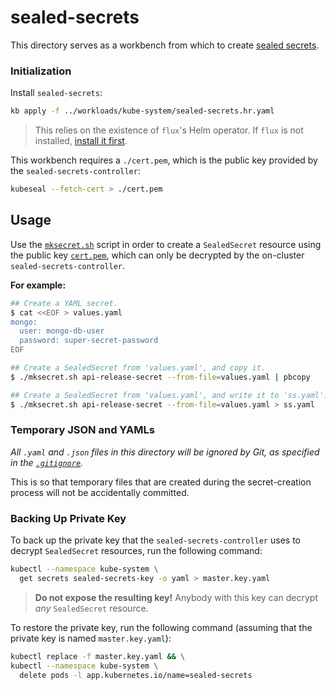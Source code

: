 # sealed-secrets

This directory serves as a workbench from which to create
[sealed secrets](https://github.com/bitnami-labs/sealed-secrets).

### Initialization

Install `sealed-secrets`:

```bash
kb apply -f ../workloads/kube-system/sealed-secrets.hr.yaml
```

> This relies on the existence of `flux`'s Helm operator. If `flux` is not
> installed, [install it first](../flux/).

This workbench requires a `./cert.pem`, which is the public key provided by
the `sealed-secrets-controller`:

```bash
kubeseal --fetch-cert > ./cert.pem
```

## Usage

Use the [`mksecret.sh`](./mksecret.sh) script in order to create a
`SealedSecret` resource using the public key [`cert.pem`](./cert.pem), which can
only be decrypted by the on-cluster `sealed-secrets-controller`.

**For example:**

```bash
## Create a YAML secret.
$ cat <<EOF > values.yaml
mongo:
  user: mongo-db-user
  password: super-secret-password
EOF

## Create a SealedSecret from 'values.yaml', and copy it.
$ ./mksecret.sh api-release-secret --from-file=values.yaml | pbcopy

## Create a SealedSecret from 'values.yaml', and write it to 'ss.yaml'.
$ ./mksecret.sh api-release-secret --from-file=values.yaml > ss.yaml
```

### Temporary JSON and YAMLs

_All `.yaml` and `.json` files in this directory will be ignored by Git, as
specified in the [`.gitignore`](./.gitignore)._

This is so that temporary files that are created during the secret-creation
process will not be accidentally committed.

### Backing Up Private Key

To back up the private key that the `sealed-secrets-controller` uses to
decrypt `SealedSecret` resources, run the following command:

```bash
kubectl --namespace kube-system \
  get secrets sealed-secrets-key -o yaml > master.key.yaml
```

> **Do not expose the resulting key!** Anybody with this key can
> decrypt _any_ `SealedSecret` resource.

To restore the private key, run the following command (assuming that the
private key is named `master.key.yaml`):

```bash
kubectl replace -f master.key.yaml && \
kubectl --namespace kube-system \
  delete pods -l app.kubernetes.io/name=sealed-secrets
```
